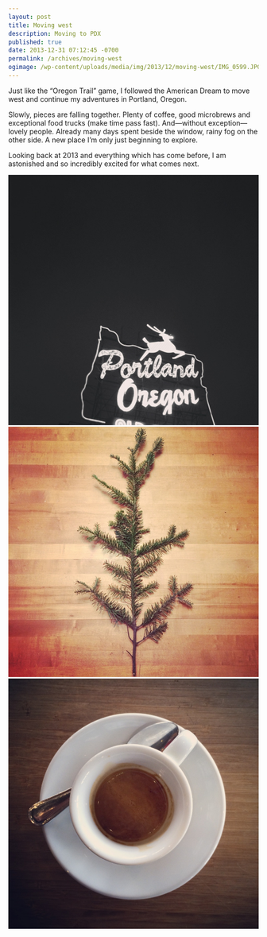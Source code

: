 ```yaml
---
layout: post
title: Moving west
description: Moving to PDX
published: true
date: 2013-12-31 07:12:45 -0700
permalink: /archives/moving-west
ogimage: /wp-content/uploads/media/img/2013/12/moving-west/IMG_0599.JPG
---
```

Just like the “Oregon Trail” game, I followed the American Dream to move west and continue my adventures in Portland, Oregon.

Slowly, pieces are falling together. Plenty of coffee, good microbrews and exceptional food trucks (make time pass fast). And—without exception—lovely people. Already many days spent beside the window, rainy fog on the other side. A new place I’m only just beginning to explore.

Looking back at 2013 and everything which has come before, I am astonished and so incredibly excited for what comes next.

![Portland, Oregon][1]
![Branch][2]
![Coffee][3]

 [1]: /wp-content/uploads/media/img/2013/12/moving-west/IMG_0599.JPG
 [2]: /wp-content/uploads/media/img/2013/12/moving-west/IMG_0628.JPG
 [3]: /wp-content/uploads/media/img/2013/12/moving-west/IMG_0635.JPG
